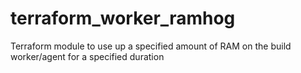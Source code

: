 # terraform_worker_ramhog
Terraform module to use up a specified amount of RAM on the build worker/agent for a specified duration
